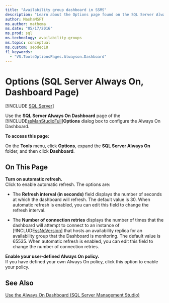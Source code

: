```yaml
---
title: "Availability group dashboard in SSMS"
description: "Learn about the Options page found on the SQL Server Always On Dashboard in SQL Server Management Studio."
author: MashaMSFT
ms.author: mathoma
ms.date: "05/17/2016"
ms.prod: sql
ms.technology: availability-groups
ms.topic: conceptual
ms.custom: seodec18
f1_keywords:
  - "VS.ToolsOptionsPages.Alwayson.Dashboard"
---
```

# Options (SQL Server Always On, Dashboard Page)
[!INCLUDE [SQL Server](../../../includes/applies-to-version/sqlserver.md)]

  Use the **SQL Server Always On Dashboard** page of the [!INCLUDE[ssManStudioFull](../../../includes/ssmanstudiofull-md.md)]**Options** dialog box to configure the Always On Dashboard.  
  
 **To access this page:**  
  
 On the **Tools** menu, click **Options**, expand the **SQL Server Always On** folder, and then click **Dashboard**.  
  
## On This Page  
 **Turn on automatic refresh.**  
 Click to enable automatic refresh. The options are:  
  
-   The **Refresh interval (in seconds)** field displays the number of seconds at which the dashboard will refresh. The default value is 30. When automatic refresh is enabled, you can edit this field to change the refresh interval.  
  
-   The **Number of connection retries** displays the number of times that the dashboard will attempt to connect to an instance of [!INCLUDE[ssNoVersion](../../../includes/ssnoversion-md.md)] that hosts an availability replica for an availability group that the Dashboard is monitoring. The default value is 65535. When automatic refresh is enabled, you can edit this field to change the number of connection retries.  
  
 **Enable your user-defined Always On policy.**  
 If you have defined your own Always On policy, click this option to enable your policy.  
  
## See Also  
 [Use the Always On Dashboard &#40;SQL Server Management Studio&#41;](../../../database-engine/availability-groups/windows/use-the-always-on-dashboard-sql-server-management-studio.md)  
  
  
